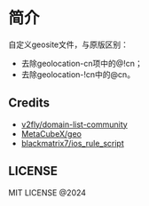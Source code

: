 # 简介

自定义geosite文件，与原版区别：
  - 去除geolocation-cn项中的@!cn；
  - 去除geolocation-!cn中的@cn。

## Credits

- [v2fly/domain-list-community](https://github.com/v2fly/domain-list-community)
- [MetaCubeX/geo](https://github.com/MetaCubeX/geo)
- [blackmatrix7/ios_rule_script](https://github.com/blackmatrix7/ios_rule_script)

## LICENSE

MIT LICENSE @2024
